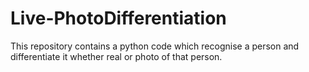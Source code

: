 # Live-PhotoDifferentiation
This repository contains a python code which recognise a person and differentiate it whether real or photo of that person.
